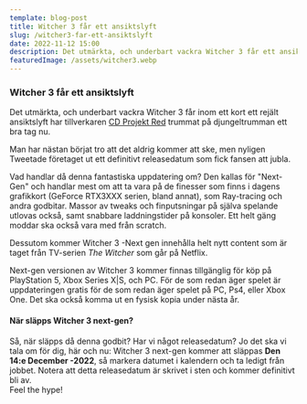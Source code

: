 ```yaml
---
template: blog-post
title: Witcher 3 får ett ansiktslyft
slug: /witcher3-far-ett-ansiktslyft
date: 2022-11-12 15:00
description: Det utmärkta, och underbart vackra Witcher 3 får ett ansiktslyft i December. Vi har även ett releasedatum!
featuredImage: /assets/witcher3.webp
---
```


### Witcher 3 får ett ansiktslyft
Det utmärkta, och underbart vackra Witcher 3 får inom ett kort ett rejält ansiktslyft har tillverkaren [CD Projekt Red](https://cdprojektred.com/en) trummat på djungeltrumman ett bra tag nu.  

Man har nästan börjat tro att det aldrig kommer att ske, men nyligen Tweetade företaget ut ett definitivt releasedatum som fick fansen att jubla.  

Vad handlar då denna fantastiska uppdatering om? Den kallas för "Next-Gen" och handlar mest om att ta vara på de finesser som finns i dagens grafikkort (GeForce RTX3XXX serien, bland annat), som Ray-tracing och andra godbitar. Massor av tweaks och finputsningar på själva spelande utlovas också, samt snabbare laddningstider på konsoler. Ett helt gäng moddar ska också vara med från scratch.

Dessutom kommer Witcher 3 -Next gen innehålla helt nytt content som är taget från TV-serien *The Witcher* som går på Netflix.

Next-gen versionen av Witcher 3 kommer finnas tillgänglig för köp på PlayStation 5, Xbox Series X|S, och PC. För de som redan äger spelet är uppdateringen gratis för de som redan äger spelet på PC, Ps4, eller Xbox One. Det ska också komma ut en fysisk kopia under nästa år.

#### När släpps Witcher 3 next-gen?

Så, när släpps då denna godbit? Har vi något releasedatum? Jo det ska vi tala om för dig, här och nu: Witcher 3 next-gen kommer att släppas **Den 14:e December -2022**, så markera datumet i kalendern och ta ledigt från jobbet. Notera att detta releasedatum är skrivet i sten och kommer definitivt bli av.  
Feel the hype!